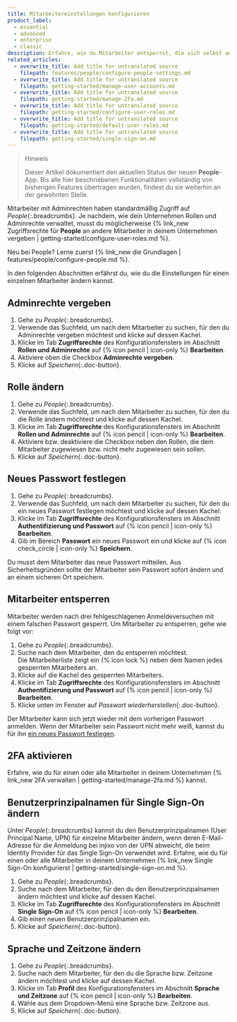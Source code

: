 ```yaml
---
title: Mitarbeitereinstellungen konfigurieren
product_label:
  - essential
  - advanced
  - enterprise
  - classic
description: Erfahre, wie du Mitarbeiter entsperrst, die sich selbst ausgesperrt haben, ein neues Passwort für Mitarbeiter setzt, die Rolle eines Mitarbeiters änderst und wie du Adminrechte für bereits angelegte Mitarbeiter vergibst.
related_articles:
  - overwrite_title: Add title for untranslated source
    filepath: features/people/configure-people-settings.md
  - overwrite_title: Add title for untranslated source
    filepath: getting-started/manage-user-accounts.md
  - overwrite_title: Add title for untranslated source
    filepath: getting-started/manage-2fa.md
  - overwrite_title: Add title for untranslated source
    filepath: getting-started/configure-user-roles.md
  - overwrite_title: Add title for untranslated source
    filepath: getting-started/default-user-roles.md
  - overwrite_title: Add title for untranslated source
    filepath: getting-started/single-sign-on.md
---
```


> Hinweis
>
> Dieser Artikel dokumentiert den aktuellen Status der neuen **People**-App. Bis alle hier beschriebenen Funktionalitäten vollständig von bisherigen Features übertragen wurden, findest du sie weiterhin an der gewohnten Stelle.

Mitarbeiter mit Adminrechten haben standardmäßig Zugriff auf _People_{:.breadcrumbs}. Je nachdem, wie dein Unternehmen Rollen und Adminrechte verwaltet, musst du möglicherweise {% link_new Zugriffsrechte für **People** an andere Mitarbeiter in deinem Unternehmen vergeben | getting-started/configure-user-roles.md %}.

Neu bei People? Lerne zuerst {% link_new die Grundlagen | features/people/configure-people.md %}.

In den folgenden Abschnitten erfährst du, wie du die Einstellungen für einen einzelnen Mitarbeiter ändern kannst.

## Adminrechte vergeben

1. Gehe zu _People_{:.breadcrumbs}.<br>
2. Verwende das Suchfeld, um nach dem Mitarbeiter zu suchen, für den du Adminrechte vergeben möchtest und klicke auf dessen Kachel.
3. Klicke im Tab **Zugriffsrechte** des Konfigurationsfensters im Abschnitt **Rollen und Adminrechte** auf {% icon pencil | icon-only %} **Bearbeiten**.
4. Aktiviere oben die Checkbox **Adminrechte vergeben**.
5. Klicke auf _Speichern_{:.doc-button}.

## Rolle ändern

1. Gehe zu _People_{:.breadcrumbs}.<br>
2. Verwende das Suchfeld, um nach dem Mitarbeiter zu suchen, für den du die Rolle ändern möchtest und klicke auf dessen Kachel.
3. Klicke im Tab **Zugriffsrechte** des Konfigurationsfensters im Abschnitt **Rollen und Adminrechte** auf {% icon pencil | icon-only %} **Bearbeiten**.
4. Aktiviere bzw. deaktiviere die Checkbox neben den Rollen, die dem Mitarbeiter zugewiesen bzw. nicht mehr zugewiesen sein sollen.
5. Klicke auf _Speichern_{:.doc-button}.

## Neues Passwort festlegen

1. Gehe zu _People_{:.breadcrumbs}.<br>
2. Verwende das Suchfeld, um nach dem Mitarbeiter zu suchen, für den du ein neues Passwort festlegen möchtest und klicke auf dessen Kachel.
3. Klicke im Tab **Zugriffsrechte** des Konfigurationsfensters im Abschnitt **Authentifizierung und Passwort** auf {% icon pencil | icon-only %} **Bearbeiten**.
4. Gib im Bereich **Passwort** ein neues Passwort ein und klicke auf {% icon check_circle | icon-only %} **Speichern**.

Du musst dem Mitarbeiter das neue Passwort mitteilen. Aus Sicherheitsgründen sollte der Mitarbeiter sein Passwort sofort ändern und an einem sicheren Ort speichern.

## Mitarbeiter entsperren

Mitarbeiter werden nach drei fehlgeschlagenen Anmeldeversuchen mit einem falschen Passwort gesperrt. Um Mitarbeiter zu entsperren, gehe wie folgt vor:

1. Gehe zu _People_{:.breadcrumbs}.
2. Suche nach dem Mitarbeiter, den du entsperren möchtest.<br>
   Die Mitarbeiterliste zeigt ein {% icon lock %} neben dem Namen jedes gesperrten Mitarbeiters an.
3. Klicke auf die Kachel des gesperrten Mitarbeiters.
4. Klicke im Tab **Zugriffsrechte** des Konfigurationsfensters im Abschnitt **Authentifizierung und Passwort** auf {% icon pencil | icon-only %} **Bearbeiten**.
5. Klicke unten im Fenster auf _Passwort wiederherstellen_{:.doc-button}.

Der Mitarbeiter kann sich jetzt wieder mit dem vorherigen Passwort anmelden. Wenn der Mitarbeiter sein Passwort nicht mehr weiß, kannst du für ihn [ein neues Passwort festlegen](#neues-passwort-festlegen).

## 2FA aktivieren

Erfahre, wie du für einen oder alle Mitarbeiter in deinem Unternehmen {% link_new 2FA verwalten | getting-started/manage-2fa.md %} kannst.

## Benutzerprinzipalnamen für Single Sign-On ändern

Unter _People_{:.breadcrumbs} kannst du den Benutzerprinzipalnamen (User Principal Name, UPN) für einzelne Mitarbeiter ändern, wenn deren E-Mail-Adresse für die Anmeldung bei injixo von der UPN abweicht, die beim Identity Provider für das Single Sign-On verwendet wird.
Erfahre, wie du für einen oder alle Mitarbeiter in deinem Unternehmen {% link_new Single Sign-On konfigurierst | getting-started/single-sign-on.md %}.

1. Gehe zu _People_{:.breadcrumbs}.
2. Suche nach dem Mitarbeiter, für den du den Benutzerprinzipalnamen ändern möchtest und klicke auf dessen Kachel.<br>
3. Klicke im Tab **Zugriffsrechte** des Konfigurationsfensters im Abschnitt **Single Sign-On** auf {% icon pencil | icon-only %} **Bearbeiten**.
4. Gib einen neuen Benutzerprinzipalnamen ein.
5. Klicke auf _Speichern_{:.doc-button}.

## Sprache und Zeitzone ändern

1. Gehe zu _People_{:.breadcrumbs}.
2. Suche nach dem Mitarbeiter, für den du die Sprache bzw. Zeitzone ändern möchtest und klicke auf dessen Kachel.<br>
3. Klicke im Tab **Profil** des Konfigurationsfensters im Abschnitt **Sprache und Zeitzone** auf {% icon pencil | icon-only %} **Bearbeiten**.
4. Wähle aus dem Dropdown-Menü eine Sprache bzw. Zeitzone aus.
5. Klicke auf _Speichern_{:.doc-button}.
